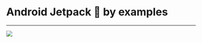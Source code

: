 # Android Jetpack :rocket: by examples 
---
 ![](https://cdn-images-1.medium.com/max/1600/1*FB931aBGoALv3OLY5LSRGg.png)
 
